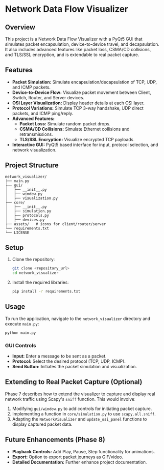 # Network Data Flow Visualizer

## Overview
This project is a Network Data Flow Visualizer with a PyQt5 GUI that simulates packet encapsulation, device-to-device travel, and decapsulation. It also includes advanced features like packet loss, CSMA/CD collisions, and TLS/SSL encryption, and is extendable to real packet capture.

## Features
- **Packet Simulation:** Simulate encapsulation/decapsulation of TCP, UDP, and ICMP packets.
- **Device-to-Device Flow:** Visualize packet movement between Client, Switch, Router, and Server devices.
- **OSI Layer Visualization:** Display header details at each OSI layer.
- **Protocol Variations:** Simulate TCP 3-way handshake, UDP direct packets, and ICMP ping/reply.
- **Advanced Features:** 
    - **Packet Loss:** Simulate random packet drops.
    - **CSMA/CD Collisions:** Simulate Ethernet collisions and retransmissions.
    - **TLS/SSL Encryption:** Visualize encrypted TCP payloads.
- **Interactive GUI:** PyQt5 based interface for input, protocol selection, and network visualization.

## Project Structure
```
network_visualizer/
├── main.py
├── gui/
│   ├── __init__.py
│   ├── window.py
│   ├── visualization.py
├── core/
│   ├── __init__.py
│   ├── simulation.py
│   ├── protocols.py
│   ├── devices.py
├── assets/   # icons for client/router/server
└── requirements.txt
└── LICENSE
```

## Setup
1. Clone the repository:
   ```bash
   git clone <repository_url>
   cd network_visualizer
   ```
2. Install the required libraries:
   ```bash
   pip install -r requirements.txt
   ```

## Usage
To run the application, navigate to the `network_visualizer` directory and execute `main.py`:
```bash
python main.py
```

### GUI Controls
- **Input:** Enter a message to be sent as a packet.
- **Protocol:** Select the desired protocol (TCP, UDP, ICMP).
- **Send Button:** Initiates the packet simulation and visualization.

## Extending to Real Packet Capture (Optional)
Phase 7 describes how to extend the visualizer to capture and display real network traffic using Scapy's `sniff` function. This would involve:
1. Modifying `gui/window.py` to add controls for initiating packet capture.
2. Implementing a function in `core/simulation.py` to use `scapy.all.sniff`.
3. Adapting the `NetworkVisualizer` and `update_osi_panel` functions to display captured packet data.

## Future Enhancements (Phase 8)
- **Playback Controls:** Add Play, Pause, Step functionality for animations.
- **Export:** Option to export packet journeys as GIF/video.
- **Detailed Documentation:** Further enhance project documentation.
